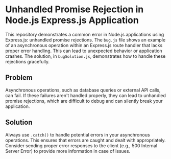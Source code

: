 # Unhandled Promise Rejection in Node.js Express.js Application

This repository demonstrates a common error in Node.js applications using Express.js: unhandled promise rejections.  The `bug.js` file shows an example of an asynchronous operation within an Express.js route handler that lacks proper error handling. This can lead to unexpected behavior or application crashes. The solution, in `bugSolution.js`, demonstrates how to handle these rejections gracefully.

## Problem

Asynchronous operations, such as database queries or external API calls, can fail.  If these failures aren't handled properly, they can lead to unhandled promise rejections, which are difficult to debug and can silently break your application.

## Solution

Always use `.catch()` to handle potential errors in your asynchronous operations.  This ensures that errors are caught and dealt with appropriately. Consider sending proper error responses to the client (e.g., 500 Internal Server Error) to provide more information in case of issues.
